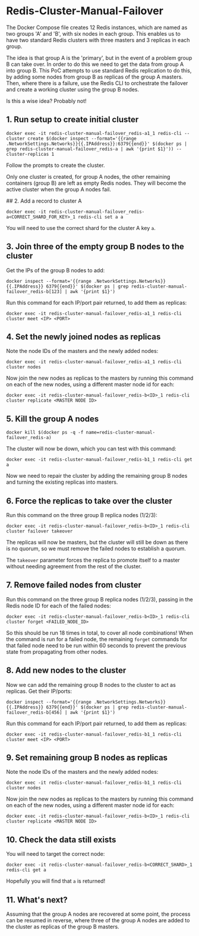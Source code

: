 # Redis-Cluster-Manual-Failover

The Docker Compose file creates 12 Redis instances, which are named as two groups 'A' and 'B', with six nodes in each group. This enables us to have two standard Redis clusters with three masters and 3 replicas in each group.

The idea is that group A is the 'primary', but in the event of a problem group B can take over. In order to do this we need to get the data from group A into group B. This PoC attempts to use standard Redis replication to do this, by adding some nodes from group B as replicas of the group A masters. Then, where there is a failure, use the Redis CLI to orchestrate the failover and create a working cluster using the group B nodes.

Is this a wise idea? Probably not!

## 1. Run setup to create initial cluster

    docker exec -it redis-cluster-manual-failover_redis-a1_1 redis-cli --cluster create $(docker inspect --format='{{range .NetworkSettings.Networks}}{{.IPAddress}}:6379{{end}}' $(docker ps | grep redis-cluster-manual-failover_redis-a | awk '{print $1}')) --cluster-replicas 1

Follow the prompts to create the cluster.

Only one cluster is created, for group A nodes, the other remaining containers (group B) are left as empty Redis nodes. They will become the active cluster when the group A nodes fail.

## 2. Add a record to cluster A

    docker exec -it redis-cluster-manual-failover_redis-a<CORRECT_SHARD_FOR_KEY>_1 redis-cli set a a

You will need to use the correct shard for the cluster A key `a`.

## 3. Join three of the empty group B nodes to the cluster 

Get the IPs of the group B nodes to add:

    docker inspect --format='{{range .NetworkSettings.Networks}}{{.IPAddress}} 6379{{end}}' $(docker ps | grep redis-cluster-manual-failover_redis-b[123] | awk '{print $1}')

Run this command for each IP/port pair returned, to add them as replicas:

    docker exec -it redis-cluster-manual-failover_redis-a1_1 redis-cli cluster meet <IP> <PORT>

## 4. Set the newly joined nodes as replicas

Note the node IDs of the masters and the newly added nodes:

    docker exec -it redis-cluster-manual-failover_redis-a1_1 redis-cli cluster nodes

Now join the new nodes as replicas to the masters by running this command on each of the new nodes, using a different master node id for each:

    docker exec -it redis-cluster-manual-failover_redis-b<ID>_1 redis-cli cluster replicate <MASTER NODE ID>

## 5. Kill the group A nodes

    docker kill $(docker ps -q -f name=redis-cluster-manual-failover_redis-a)

The cluster will now be down, which you can test with this command:

    docker exec -it redis-cluster-manual-failover_redis-b1_1 redis-cli get a
 
Now we need to repair the cluster by adding the remaining group B nodes and turning the existing replicas into masters.

## 6. Force the replicas to take over the cluster

Run this command on the three group B replica nodes (1/2/3):

    docker exec -it redis-cluster-manual-failover_redis-b<ID>_1 redis-cli cluster failover takeover

The replicas will now be masters, but the cluster will still be down as there is no quorum, so we must remove the failed nodes to establish a quorum.

The `takeover` parameter forces the replica to promote itself to a master without needing agreement from the rest of the cluster.

## 7. Remove failed nodes from cluster

Run this command on the three group B replica nodes (1/2/3), passing in the Redis node ID for each of the failed nodes:

    docker exec -it redis-cluster-manual-failover_redis-b<ID>_1 redis-cli cluster forget <FAILED_NODE_ID>

So this should be run 18 times in total, to cover all node combinations! When the command is run for a failed node, the remaining `forget` commands for that failed node need to be run within 60 seconds to prevent the previous state from propagating from other nodes.

## 8. Add new nodes to the cluster

Now we can add the remaining group B nodes to the cluster to act as replicas. Get their IP/ports:

    docker inspect --format='{{range .NetworkSettings.Networks}}{{.IPAddress}} 6379{{end}}' $(docker ps | grep redis-cluster-manual-failover_redis-b[456] | awk '{print $1}')

Run this command for each IP/port pair returned, to add them as replicas:

    docker exec -it redis-cluster-manual-failover_redis-b1_1 redis-cli cluster meet <IP> <PORT>

## 9. Set remaining group B nodes as replicas

Note the node IDs of the masters and the newly added nodes:

    docker exec -it redis-cluster-manual-failover_redis-b1_1 redis-cli cluster nodes

Now join the new nodes as replicas to the masters by running this command on each of the new nodes, using a different master node id for each:

    docker exec -it redis-cluster-manual-failover_redis-b<ID>_1 redis-cli cluster replicate <MASTER NODE ID>

## 10. Check the data still exists

You will need to target the correct node:

    docker exec -it redis-cluster-manual-failover_redis-b<CORRECT_SHARD>_1 redis-cli get a

Hopefully you will find that `a` is returned!

## 11. What's next?

Assuming that the group A nodes are recovered at some point, the process can be resumed in reverse, where three of the group A nodes are added to the cluster as replicas of the group B masters.